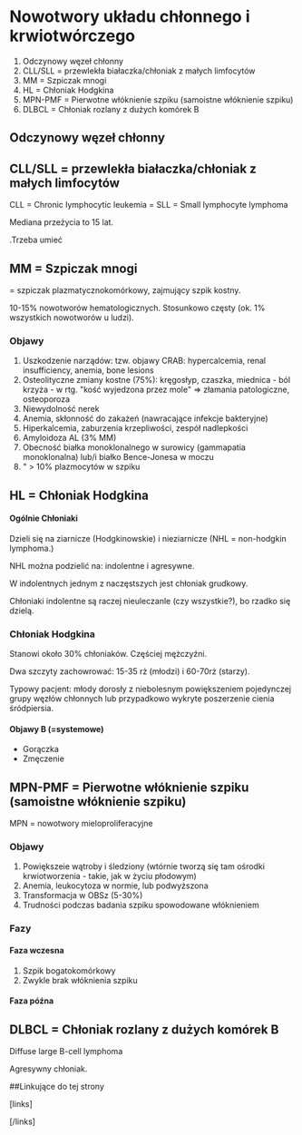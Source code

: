 # Nowotwory układu chłonnego i krwiotwórczego

1. Odczynowy węzeł chłonny
2. CLL/SLL = przewlekła białaczka/chłoniak z małych limfocytów
3. MM = Szpiczak mnogi
4. HL = Chłoniak Hodgkina
5. MPN-PMF = Pierwotne włóknienie szpiku (samoistne włóknienie szpiku)
6. DLBCL = Chłoniak rozlany z dużych komórek B



## Odczynowy węzeł chłonny



## CLL/SLL = przewlekła białaczka/chłoniak z małych limfocytów

CLL = Chronic lymphocytic leukemia = SLL = Small lymphocyte lymphoma

Mediana przeżycia to 15 lat.

.Trzeba umieć



## MM = Szpiczak mnogi

= szpiczak plazmatycznokomórkowy, zajmujący szpik kostny.

10-15% nowotworów hematologicznych. Stosunkowo częsty (ok. 1% wszystkich nowotworów u ludzi).



### Objawy

1. Uszkodzenie narządów: tzw. objawy CRAB: hypercalcemia, renal insufficiency, anemia, bone lesions
2. Osteolityczne zmiany kostne (75%): kręgosłyp, czaszka, miednica - ból krzyża - w rtg. "kość wyjedzona przez mole" ⇒ złamania patologiczne, osteoporoza
3. Niewydolność nerek
4. Anemia, skłonność do zakażeń (nawracające infekcje bakteryjne)
5. Hiperkalcemia, zaburzenia krzepliwości, zespół nadlepkości
6. Amyloidoza AL (3% MM)
7. Obecność białka monoklonalnego w surowicy (gammapatia monoklonalna) lub/i białko Bence-Jonesa w moczu
8. " > 10% plazmocytów w szpiku





## HL = Chłoniak Hodgkina

#### Ogólnie Chłoniaki

Dzieli się na ziarnicze (Hodgkinowskie) i nieziarnicze (NHL = non-hodgkin lymphoma.)

NHL można podzielić na: indolentne i agresywne.

W indolentnych jednym z naczęstszych jest chłoniak grudkowy.

Chłoniaki indolentne są raczej nieuleczanle (czy wszystkie?), bo rzadko się dzielą.



### Chłoniak Hodgkina

Stanowi około 30% chłoniaków. Częściej mężczyźni.

Dwa szczyty zachowrować: 15-35 rż (młodzi) i 60-70rż (starzy).

Typowy pacjent: młody dorosły z niebolesnym powiększeniem pojedynczej grupy węzłów chłonnych lub przypadkowo wykryte poszerzenie cienia śródpiersia.



#### Objawy B (=systemowe)

- Gorączka
- Zmęczenie



## MPN-PMF = Pierwotne włóknienie szpiku (samoistne włóknienie szpiku)

MPN = nowotwory mieloproliferacyjne



### Objawy

1. Powiększeie wątroby i śledziony (wtórnie tworzą się tam ośrodki krwiotworzenia - takie, jak w życiu płodowym)
2. Anemia, leukocytoza w normie, lub podwyższona
3. Transformacja w OBSz (5-30%)
4. Trudności podczas badania szpiku spowodowane włóknieniem



### Fazy

#### Faza wczesna

1. Szpik bogatokomórkowy
2. Zwykle brak włóknienia szpiku



#### Faza późna



## DLBCL = Chłoniak rozlany z dużych komórek B

Diffuse large B-cell lymphoma

Agresywny chłoniak.





##Linkujące do tej strony

[links]


[/links]











